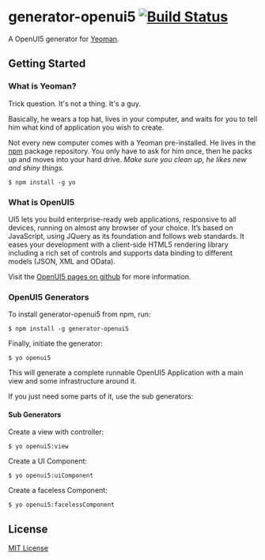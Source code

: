 # generator-openui5 [![Build Status](https://secure.travis-ci.org/saschakiefer/generator-openui5.png?branch=master)](https://travis-ci.org/saschakiefer/generator-openui5)

A OpenUI5 generator for [Yeoman](http://yeoman.io).


## Getting Started

### What is Yeoman?

Trick question. It's not a thing. It's a guy.

Basically, he wears a top hat, lives in your computer, and waits for you to tell him what kind of application you wish to create.

Not every new computer comes with a Yeoman pre-installed. He lives in the [npm](https://npmjs.org) package repository. You only have to ask for him once, then he packs up and moves into your hard drive. *Make sure you clean up, he likes new and shiny things.*

```
$ npm install -g yo
```

### What is OpenUI5

UI5 lets you build enterprise-ready web applications, responsive to all devices, running on almost any browser of your choice. It’s based on JavaScript, using JQuery as its foundation and follows web standards. It eases your development with a client-side HTML5 rendering library including a rich set of controls and supports data binding to different models (JSON, XML and OData).

Visit the [OpenUI5 pages on github](http://sap.github.io/openui5/) for more information.

### OpenUI5 Generators

To install generator-openui5 from npm, run:

```
$ npm install -g generator-openui5
```

Finally, initiate the generator:

```
$ yo openui5
```
This will generate a complete runnable OpenUI5 Application with a main view and some infrastructure around it.

If you just need some parts of it, use the sub generators:
#### Sub Generators
Create a view with controller:

```
$ yo openui5:view
```

Create a UI Component:

```
$ yo openui5:uiComponent
```

Create a faceless Component:

```
$ yo openui5:facelessComponent
```

## License

[MIT License](https://github.com/saschakiefer/generator-openui5/blob/master/LICENSE)
